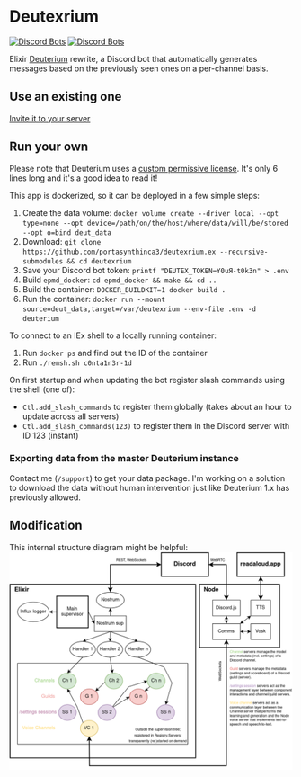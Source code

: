 # Deutexrium
[![Discord Bots](https://top.gg/api/widget/owner/733605243396554813.svg)](https://top.gg/bot/733605243396554813)
[![Discord Bots](https://top.gg/api/widget/status/733605243396554813.svg)](https://top.gg/bot/733605243396554813)

Elixir [Deuterium](https://github.com/portasynthinca3/deuterium) rewrite, a Discord bot that automatically generates messages based on the previously seen ones on a per-channel basis.

## Use an existing one
[Invite it to your server](https://discord.com/oauth2/authorize?client_id=733605243396554813&scope=bot%20applications.commands)

## Run your own
Please note that Deuterium uses a [custom permissive license](LICENSE.md). It's only 6 lines long and it's a good idea to read it!

This app is dockerized, so it can be deployed in a few simple steps:
  1. Create the data volume: `docker volume create --driver local --opt type=none --opt device=/path/on/the/host/where/data/will/be/stored --opt o=bind deut_data`
  2. Download: `git clone https://github.com/portasynthinca3/deutexrium.ex --recursive-submodules && cd deutexrium`
  3. Save your Discord bot token: `printf "DEUTEX_TOKEN=Y0uЯ-t0k3n" > .env`
  4. Build `epmd_docker`: `cd epmd_docker && make && cd ..`
  4. Build the container: `DOCKER_BUILDKIT=1 docker build .`
  5. Run the container: `docker run --mount source=deut_data,target=/var/deutexrium --env-file .env -d deuterium`

To connect to an IEx shell to a locally running container:
  1. Run `docker ps` and find out the ID of the container
  2. Run `./remsh.sh c0nta1n3r-1d`

On first startup and when updating the bot register slash commands using the shell (one of):
  * `Ctl.add_slash_commands` to register them globally (takes about an hour to update across all servers)
  * `Ctl.add_slash_commands(123)` to register them in the Discord server with ID 123 (instant)

### Exporting data from the master Deuterium instance
Contact me (`/support`) to get your data package. I'm working on a solution to download the data without human intervention just like Deuterium 1.x has previously allowed.

## Modification
This internal structure diagram might be helpful:\
![Internal structure](structure.png)
